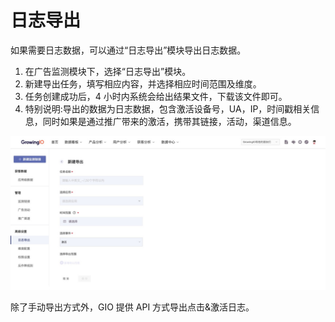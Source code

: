 # 日志导出

如果需要日志数据，可以通过“日志导出”模块导出日志数据。

1. 在广告监测模块下，选择“日志导出”模块。
2. 新建导出任务，填写相应内容，并选择相应时间范围及维度。
3. 任务创建成功后，4 小时内系统会给出结果文件，下载该文件即可。
4. 特别说明:导出的数据为日志数据，包含激活设备号，UA，IP，时间戳相关信息，同时如果是通过推广带来的激活，携带其链接，活动，渠道信息。

![](../../.gitbook/assets/image%20%28206%29.png)

除了手动导出方式外，GIO 提供 API 方式导出点击&激活日志。


